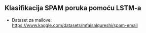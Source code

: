 ## Klasifikacija SPAM poruka pomoću LSTM-a

- Dataset za mailove: https://www.kaggle.com/datasets/mfaisalqureshi/spam-email


